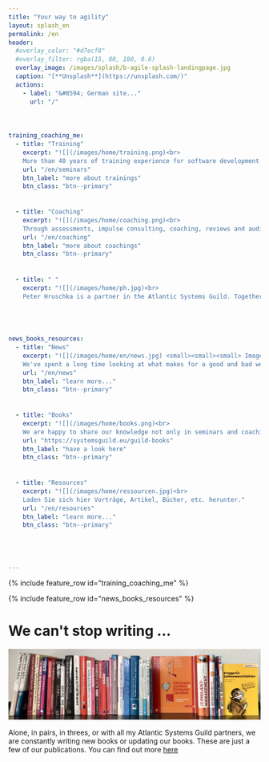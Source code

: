 ```yaml
---
title: "Your way to agility"
layout: splash_en
permalink: /en
header: 
  #overlay_color: "#d7ecf8"
  #overlay_filter: rgba(15, 80, 180, 0.6)
  overlay_image: /images/splash/b-agile-splash-landingpage.jpg
  caption: "[**Unsplash**](https://unsplash.com/)"
  actions:
    - label: "&#8594; German site..."
      url: "/"



training_coaching_me:
  - title: "Training"
    excerpt: "![](/images/home/training.png)<br>
    More than 40 years of training experience for software development methods I would like to pass on to you. As an accredited partner of **IREB** and **iSAQB**, I will train you not only in all topics related to agility, but also in classical requirements engineering and software architectures."
    url: "/en/seminars"
    btn_label: "more about trainings"
    btn_class: "btn--primary"
    
      
  - title: "Coaching"
    excerpt: "![](/images/home/coaching.png)<br>
    Through assessments, impulse consulting, coaching, reviews and audits I make your team fit for the project. Often _Training on the Job_ (learning on the basis of your own task) is the most effective way to better development processes."
    url: "/en/coaching"
    btn_label: "more about coachings"
    btn_class: "btn--primary" 


  - title: " "
    excerpt: "![](/images/home/ph.jpg)<br>
    Peter Hruschka is a partner in the Atlantic Systems Guild. Together with Tom DeMarco, Tim Lister, Steve McMenamin, Suzanne and James Robertson, he has been working for many years to make systems and software development more transparent, effective, pragmatic and thus more successful."




news_books_resources: 
  - title: "News"
    excerpt: "![](/images/home/en/news.jpg) <small><small><small> Image from [Unsplash](https://unsplash.com) </small></small></small> <br>
    We've spent a long time looking at what makes for a good and bad working atmosphere and how corporate culture leads to certain patterns of behavior. Read more in the two new books from Carl-Hanser."
    url: "/en/news"	 
    btn_label: "learn more..."
    btn_class: "btn--primary" 


  - title: "Books"
    excerpt: "![](/images/home/books.png)<br>
    We are happy to share our knowledge not only in seminars and coaching, but also in book form."
    url: "https://systemsguild.eu/guild-books"
    btn_label: "have a look here"
    btn_class: "btn--primary"

    
  - title: "Resources"
    excerpt: "![](/images/home/ressourcen.jpg)<br>
    Laden Sie sich hier Vorträge, Artikel, Bücher, etc. herunter."
    url: "/en/resources"
    btn_label: "learn more..."
    btn_class: "btn--primary"
   



---
```



{% include feature_row id="training_coaching_me" %}

{% include feature_row id="news_books_resources" %}


# We can't stop writing ... 
![](/images/home/guildbooks.jpeg)
<br>

Alone, in pairs, in threes, or with all my Atlantic Systems Guild partners, we are constantly writing new books or updating our books. These are just a few of our publications. You can find out more [here](https://systemsguild.eu/guild-books)


